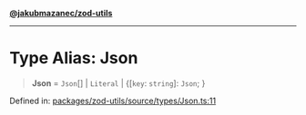 [**@jakubmazanec/zod-utils**](../README.md)

---

# Type Alias: Json

> **Json** = `Json`[] \| `Literal` \| \{[`key`: `string`]: `Json`; \}

Defined in:
[packages/zod-utils/source/types/Json.ts:11](https://github.com/jakubmazanec/tools/blob/acfa246dbb1035f65efb7fa114167a3cbefca108/packages/zod-utils/source/types/Json.ts#L11)
